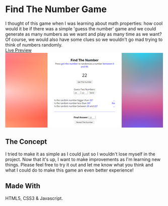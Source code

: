 # Find The Number Game

I thought of this game when I was learning about math properties: how cool would it be if there was a simple 'guess the number' game and we could generate as many numbers as we want and play as many time as we want? Of course, we would also have some clues so we wouldn't go mad trying to think of numbers randomly. <br/>
[Live Preview](https://findthenumber-game.netlify.app/)
![screenshot](./assets/find-the-number-game.png)

## The Concept

I tried to make it as simple as I could just so I wouldn't lose myself in the project. Now that it's up, I want to make improvements as I'm learning new things. Please feel free to try it out and let me know what you think and what I could do to make this game an even better experience!

## Made With

HTML5, CSS3 & Javascript.
